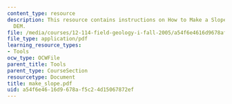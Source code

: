 ```yaml
---
content_type: resource
description: This resource contains instructions on How to Make a Slopemap from a
  DEM.
file: /media/courses/12-114-field-geology-i-fall-2005/a54f6e4616d9678af5c24d15067872ef_make_slope.pdf
file_type: application/pdf
learning_resource_types:
- Tools
ocw_type: OCWFile
parent_title: Tools
parent_type: CourseSection
resourcetype: Document
title: make_slope.pdf
uid: a54f6e46-16d9-678a-f5c2-4d15067872ef
---
```


